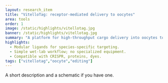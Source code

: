```yaml
---
layout: research_item
title: "VitelloTag: receptor-mediated delivery to oocytes"
area: tools
order: 1
image: /static/highlights/vitellotag.jpg
banner: /static/highlights/vitellotag.jpg
summary: "A platform for high-throughput cargo delivery into oocytes to enable genome editing."
highlights:
  - Modular ligands for species-specific targeting.
  - Simple wet-lab workflow; no specialized equipment.
  - Compatible with CRISPR, proteins, dyes.
tags: ["vitellotag","oocyte","editing"]
---
```

A short description and a schematic if you have one.
